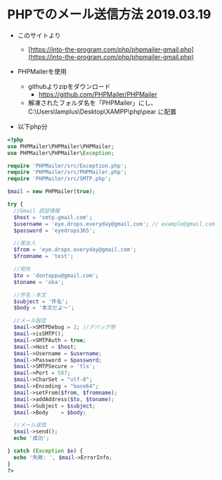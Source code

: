 ﻿# PHPでのメール送信方法 2019.03.19

- このサイトより
	- [https://into-the-program.com/php/phpmailer-gmail.php](https://into-the-program.com/php/phpmailer-gmail.php)

- PHPMailerを使用
	- githubよりzipをダウンロード
		- https://github.com/PHPMailer/PHPMailer
	- 解凍されたフォルダ名を「PHPMailer」にし、C:\Users\lamplus\Desktop\XAMPP\php\pear に配置

- 以下php分

```php
<?php
use PHPMailer\PHPMailer\PHPMailer;
use PHPMailer\PHPMailer\Exception;

require 'PHPMailer/src/Exception.php';
require 'PHPMailer/src/PHPMailer.php';
require 'PHPMailer/src/SMTP.php';

$mail = new PHPMailer(true);

try {
  //Gmail 認証情報
  $host = 'smtp.gmail.com';
  $username = 'eye.drops.everyday@gmail.com'; // example@gmail.com
  $password = 'eyedrops365';

  //差出人
  $from = 'eye.drops.everyday@gmail.com';
  $fromname = 'test';

  //宛先
  $to = 'dontappu@gmail.com';
  $toname = 'oka';

  //件名・本文
  $subject = '件名';
  $body = '本文だよ～';

  //メール設定
  $mail->SMTPDebug = 2; //デバッグ用
  $mail->isSMTP();
  $mail->SMTPAuth = true;
  $mail->Host = $host;
  $mail->Username = $username;
  $mail->Password = $password;
  $mail->SMTPSecure = 'tls';
  $mail->Port = 587;
  $mail->CharSet = "utf-8";
  $mail->Encoding = "base64";
  $mail->setFrom($from, $fromname);
  $mail->addAddress($to, $toname);
  $mail->Subject = $subject;
  $mail->Body    = $body;

  //メール送信
  $mail->send();
  echo '成功';

} catch (Exception $e) {
  echo '失敗: ', $mail->ErrorInfo;
}
?>
```

